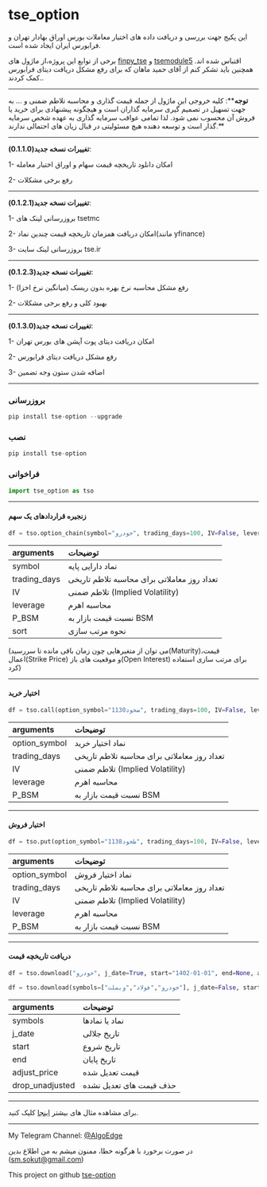 # tse_option



این پکیج جهت بررسی و دریافت داده های اختیار معاملات بورس اوراق بهادار تهران و فرابورس ایران ایجاد شده است. 

برخی از توابع این پروژه،از ماژول های [finpy_tse](https://github.com/ARahimiQuant/finpy-tse) و [tsemodule5](https://github.com/python4financeacademy/tsemodule5) اقتباس شده اند. همچنین باید تشکر کنم از آقای حمید ماهان که برای رفع مشکل دریافت دیتای فرابورس کمک کردند..

----------------------------------------------

**توجه****: کلیه خروجی این ماژول از جمله قیمت گذاری و محاسبه تلاطم ضمنی و ... به جهت تسهیل در تصمیم گیری سرمایه گذاران است و هیچگونه پیشنهادی برای خرید یا فروش آن محسوب نمی شود. لذا تمامی عواقب سرمایه گذاری به عهده شخص سرمایه گذار است و توسعه دهنده هیچ مسئولیتی در قبال زیان های احتمالی ندارند.** 

----------------------------------------------


**تغییرات نسخه جدید(0.1.1.0)**: 


1- امکان دانلود تاریخچه قیمت سهام و اوراق اختیار معامله


2- رفع برخی مشکلات


----------------------------------------------


**تغییرات نسخه جدید(0.1.2.1)**: 


1- بروزرسانی لینک های tsetmc


2- امکان دریافت همزمان تاریخچه قیمت چندین نماد(مانند yfinance)


3- بروزرسانی لینک سایت tse.ir


----------------------------------------------


**تغییرات نسخه جدید(0.1.2.3)**: 


1- رفع مشکل محاسبه نرخ بهره بدون ریسک (میانگین نرخ اخزا)


2- بهبود کلی و رفع برخی مشکلات


----------------------------------------------


**تغییرات نسخه جدید(0.1.3.0)**: 


1- امکان دریافت دیتای پوت آپشن های بورس تهران


2- رفع مشکل دریافت دیتای فرابورس


3- اضافه شدن ستون وجه تضمین


----------------------------------------------


### بروزرسانی
```python
pip install tse-option --upgrade
```

### نصب
```python
pip install tse-option
```

### فراخوانی
```python
import tse_option as tso
```

-----------------------------------------------------------------


#### زنجیره قراردادهای یک سهم
```python
df = tso.option_chain(symbol="خودرو", trading_days=100, IV=False, leverage=True, P_BSM=False, sort="Maturity")
```

| arguments   |    توضیحات |
|:------------|:-----------|
| symbol      | نماد دارایی پایه |
| trading_days| تعداد روز معاملاتی برای محاسبه تلاطم تاریخی |
| IV          | تلاطم ضمنی (Implied Volatility) |
| leverage       | محاسبه اهرم |
| P_BSM       | نسبت قیمت بازار به BSM |
| sort        | نحوه مرتب سازی |


(می توان از متغیرهایی چون زمان باقی مانده تا سررسید(Maturity)،قیمت اعمال(Strike Price) و موقعیت های باز(Open Interest) برای مرتب سازی استفاده کرد)


-----------------------------------------------------------------

#### اختیار خرید
```python
df = tso.call(option_symbol="ضخود1130", trading_days=100, IV=False, leverage=True, P_BSM=False)
```


| arguments   |    توضیحات |
|:------------|:-----------|
| option_symbol      | نماد اختیار خرید |
| trading_days| تعداد روز معاملاتی برای محاسبه تلاطم تاریخی |
| IV          | تلاطم ضمنی (Implied Volatility) |
| leverage       | محاسبه اهرم |
| P_BSM       | نسبت قیمت بازار به BSM |


-----------------------------------------------------------------

#### اختیار فروش
```python
df = tso.put(option_symbol="طخود1138", trading_days=100, IV=False, leverage=True, P_BSM=False)
```


| arguments   |    توضیحات |
|:------------|:-----------|
| option_symbol      | نماد اختیار فروش |
| trading_days| تعداد روز معاملاتی برای محاسبه تلاطم تاریخی |
| IV          | تلاطم ضمنی (Implied Volatility) |
| leverage       | محاسبه اهرم |
| P_BSM       | نسبت قیمت بازار به BSM |


-----------------------------------------------------------------

#### دریافت تاریخچه قیمت
```python
df = tso.download("خودرو", j_date=True, start="1402-01-01", end=None, adjust_price=True, drop_unadjusted=False)
```
```python
df = tso.download(symbols=["خودرو","فولاد","وبملت"], j_date=False, start="2023-01-01", end=None, adjust_price=False, drop_unadjusted=False)
```

| arguments   |    توضیحات |
|:------------|:-----------|
| symbols      | نماد یا نمادها |
| j_date| تاریخ جلالی |
| start          | تاریخ شروع |
| end       | تاریخ پایان |
| adjust_price       | قیمت تعدیل شده |
| drop_unadjusted       | حذف قیمت های تعدیل نشده |


-----------------------------------------------------------------


برای مشاهده مثال های بیشتر [اینجا](https://github.com/sm-sokout/tse-option/blob/master/Example/Example.ipynb) کلیک کنید.

-----------------------------------------------------------------


My Telegram Channel: [@AlgoEdge](https://t.me/algorithm_edge)


در صورت برخورد با هرگونه خطا، ممنون میشم به من اطلاع بدین (sm.sokut@gmail.com)


This project on github [tse-option](https://github.com/sm-sokout/tse-option)
